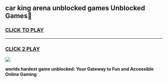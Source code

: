 
## car king arena unblocked games Unblocked Games👋
<h3>
<a href="https://premium.freeplayer.one?title=car_king_arena_unblocked_games&ref=16F">CLICK TO PLAY</a></h3>
<hr>

<h3>
<a href="https://premium.freeplayer.one?title=car_king_arena_unblocked_games&ref=16F">CLICK 2 PLAY</a>
  
</h3>

<a href="https://premium.freeplayer.one?title=car_king_arena_unblocked_games&ref=16F/"><img src="https://clearcache.store/games.png"></a>


**worlds hardest game unblocked: Your Gateway to Fun and Accessible Online Gaming**
